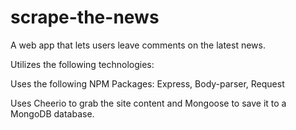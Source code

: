 # scrape-the-news

A web app that lets users leave comments on the latest news.

Utilizes the following technologies:

Uses the following NPM Packages: Express, Body-parser, Request

Uses Cheerio to grab the site content and Mongoose to save it to a MongoDB database.
